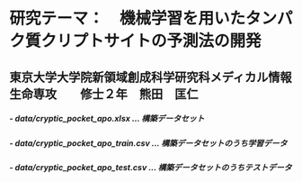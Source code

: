 
# 研究テーマ：　機械学習を用いたタンパク質クリプトサイトの予測法の開発

## 東京大学大学院新領域創成科学研究科メディカル情報生命専攻　　修士２年　熊田　匡仁


##### - data/cryptic_pocket_apo.xlsx       ...  構築データセット　
##### - data/cryptic_pocket_apo_train.csv  ...  構築データセットのうち学習データ 
##### - data/cryptic_pocket_apo_test.csv   ...  構築データセットのうちテストデータ 
    
    
